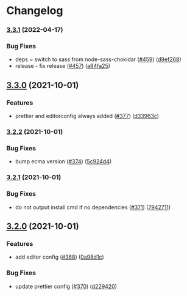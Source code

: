 # Changelog

### [3.3.1](https://github.com/project-calavera/project-calavera/compare/v3.3.0...v3.3.1) (2022-04-17)


### Bug Fixes

* deps ~ switch to sass from node-sass-chokidar ([#459](https://github.com/project-calavera/project-calavera/issues/459)) ([d9ef268](https://github.com/project-calavera/project-calavera/commit/d9ef2688ab783487ff217f52515a4070dd16d163))
* release - fix release ([#457](https://github.com/project-calavera/project-calavera/issues/457)) ([a84fa25](https://github.com/project-calavera/project-calavera/commit/a84fa25d55a26fdee26f02f730d8730c664bf628))

## [3.3.0](https://www.github.com/project-calavera/project-calavera/compare/v3.2.2...v3.3.0) (2021-10-01)


### Features

* prettier and editorconfig always added ([#377](https://www.github.com/project-calavera/project-calavera/issues/377)) ([d33963c](https://www.github.com/project-calavera/project-calavera/commit/d33963cab38d78f1c6ef980f72ce3847100d88ad))

### [3.2.2](https://www.github.com/project-calavera/project-calavera/compare/v3.2.1...v3.2.2) (2021-10-01)


### Bug Fixes

* bump ecma version ([#374](https://www.github.com/project-calavera/project-calavera/issues/374)) ([5c924d4](https://www.github.com/project-calavera/project-calavera/commit/5c924d41511094c83043097a79e6e97260903260))

### [3.2.1](https://www.github.com/project-calavera/project-calavera/compare/v3.2.0...v3.2.1) (2021-10-01)


### Bug Fixes

* do not output install cmd if no dependencies ([#371](https://www.github.com/project-calavera/project-calavera/issues/371)) ([7942711](https://www.github.com/project-calavera/project-calavera/commit/794271170798edbfbe48eedc6ca22ba2b4724148))

## [3.2.0](https://www.github.com/project-calavera/project-calavera/compare/v3.1.55...v3.2.0) (2021-10-01)


### Features

* add editor config ([#368](https://www.github.com/project-calavera/project-calavera/issues/368)) ([0a98d1c](https://www.github.com/project-calavera/project-calavera/commit/0a98d1cfcaa7ec22edaea285afbda0feb5a6d570))


### Bug Fixes

* update prettier config ([#370](https://www.github.com/project-calavera/project-calavera/issues/370)) ([d229420](https://www.github.com/project-calavera/project-calavera/commit/d2294203ed9bacb0b047ca1eef7e17acb861f4ac))
